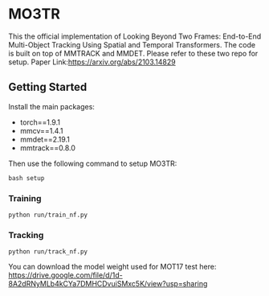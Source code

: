 # MO3TR
This the official implementation of Looking Beyond Two Frames: End-to-End Multi-Object Tracking Using Spatial and Temporal Transformers. 
The code is built on top of MMTRACK and MMDET. Please refer to these two repo for setup. 
Paper Link:https://arxiv.org/abs/2103.14829
## Getting Started
Install the main packages:

 - torch==1.9.1
 - mmcv==1.4.1
 - mmdet==2.19.1
 - mmtrack==0.8.0

Then use the following command to setup MO3TR:
```
bash setup
```
### Training
```
python run/train_nf.py
```
### Tracking
```
python run/track_nf.py
```
You can download the model weight used for MOT17 test here:
https://drive.google.com/file/d/1d-8A2dRNyMLb4kCYa7DMHCDvuiSMxc5K/view?usp=sharing
